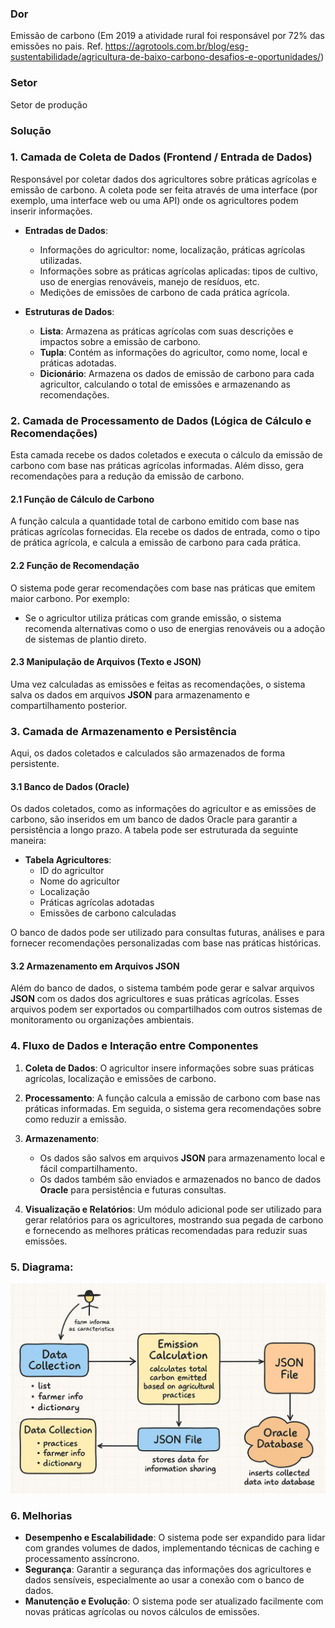 ### **Dor**
Emissão de carbono (Em 2019 a atividade rural foi responsável por 72% das emissões no pais. Ref. https://agrotools.com.br/blog/esg-sustentabilidade/agricultura-de-baixo-carbono-desafios-e-oportunidades/)

### **Setor**
Setor de produção

### **Solução**

### 1. **Camada de Coleta de Dados** (Frontend / Entrada de Dados)

Responsável por coletar dados dos agricultores sobre práticas agrícolas e emissão de carbono. A coleta pode ser feita através de uma interface (por exemplo, uma interface web ou uma API) onde os agricultores podem inserir informações.

- **Entradas de Dados**:
    - Informações do agricultor: nome, localização, práticas agrícolas utilizadas.
    - Informações sobre as práticas agrícolas aplicadas: tipos de cultivo, uso de energias renováveis, manejo de resíduos, etc.
    - Medições de emissões de carbono de cada prática agrícola.
  
- **Estruturas de Dados**:
    - **Lista**: Armazena as práticas agrícolas com suas descrições e impactos sobre a emissão de carbono.
    - **Tupla**: Contém as informações do agricultor, como nome, local e práticas adotadas.
    - **Dicionário**: Armazena os dados de emissão de carbono para cada agricultor, calculando o total de emissões e armazenando as recomendações.

### 2. **Camada de Processamento de Dados** (Lógica de Cálculo e Recomendações)

Esta camada recebe os dados coletados e executa o cálculo da emissão de carbono com base nas práticas agrícolas informadas. Além disso, gera recomendações para a redução da emissão de carbono.

#### 2.1 **Função de Cálculo de Carbono**
A função calcula a quantidade total de carbono emitido com base nas práticas agrícolas fornecidas. Ela recebe os dados de entrada, como o tipo de prática agrícola, e calcula a emissão de carbono para cada prática.

#### 2.2 **Função de Recomendação**
O sistema pode gerar recomendações com base nas práticas que emitem maior carbono. Por exemplo:
- Se o agricultor utiliza práticas com grande emissão, o sistema recomenda alternativas como o uso de energias renováveis ou a adoção de sistemas de plantio direto.
  
#### 2.3 **Manipulação de Arquivos (Texto e JSON)**
Uma vez calculadas as emissões e feitas as recomendações, o sistema salva os dados em arquivos **JSON** para armazenamento e compartilhamento posterior.

### 3. **Camada de Armazenamento e Persistência**

Aqui, os dados coletados e calculados são armazenados de forma persistente.

#### 3.1 **Banco de Dados (Oracle)**

Os dados coletados, como as informações do agricultor e as emissões de carbono, são inseridos em um banco de dados Oracle para garantir a persistência a longo prazo. A tabela pode ser estruturada da seguinte maneira:

- **Tabela Agricultores**:
    - ID do agricultor
    - Nome do agricultor
    - Localização
    - Práticas agrícolas adotadas
    - Emissões de carbono calculadas

O banco de dados pode ser utilizado para consultas futuras, análises e para fornecer recomendações personalizadas com base nas práticas históricas.

#### 3.2 **Armazenamento em Arquivos JSON**
Além do banco de dados, o sistema também pode gerar e salvar arquivos **JSON** com os dados dos agricultores e suas práticas agrícolas. Esses arquivos podem ser exportados ou compartilhados com outros sistemas de monitoramento ou organizações ambientais.

### 4. **Fluxo de Dados e Interação entre Componentes**

1. **Coleta de Dados**: O agricultor insere informações sobre suas práticas agrícolas, localização e emissões de carbono.
   
2. **Processamento**: A função calcula a emissão de carbono com base nas práticas informadas. Em seguida, o sistema gera recomendações sobre como reduzir a emissão.

3. **Armazenamento**:
    - Os dados são salvos em arquivos **JSON** para armazenamento local e fácil compartilhamento.
    - Os dados também são enviados e armazenados no banco de dados **Oracle** para persistência e futuras consultas.

4. **Visualização e Relatórios**: Um módulo adicional pode ser utilizado para gerar relatórios para os agricultores, mostrando sua pegada de carbono e fornecendo as melhores práticas recomendadas para reduzir suas emissões.

### 5. **Diagrama:**

<img src="assets/diagram.png" alt="Diagrama da arquitertura de software" >


### 6. **Melhorias**

- **Desempenho e Escalabilidade**: O sistema pode ser expandido para lidar com grandes volumes de dados, implementando técnicas de caching e processamento assíncrono.
- **Segurança**: Garantir a segurança das informações dos agricultores e dados sensíveis, especialmente ao usar a conexão com o banco de dados.
- **Manutenção e Evolução**: O sistema pode ser atualizado facilmente com novas práticas agrícolas ou novos cálculos de emissões.